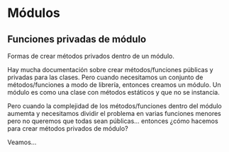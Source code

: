 
# Módulos

## Funciones privadas de módulo

Formas de crear métodos privados dentro de un módulo.

Hay mucha documentación sobre crear métodos/funciones públicas y privadas para las clases. Pero cuando necesitamos un conjunto de métodos/funciones a modo de librería, entonces creamos un módulo. Un módulo es como una clase con métodos estáticos y que no se instancia.

Pero cuando la complejidad de los métodos/funciones dentro del módulo aumemta y necesitamos dividir el problema en varias funciones menores pero no queremos que todas sean públicas... entonces ¿cómo hacemos para crear métodos privados de módulo?

Veamos...
